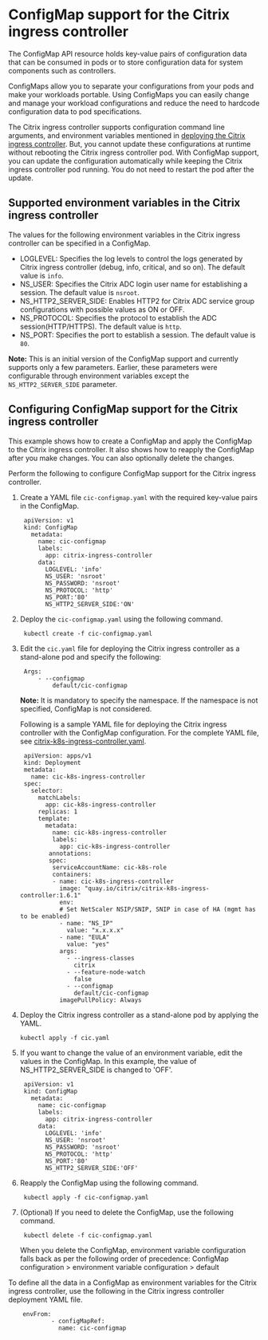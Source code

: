 # ConfigMap support for the Citrix ingress controller

The ConfigMap API resource holds key-value pairs of configuration data that can be consumed in pods or to store configuration data for system components such as controllers.

ConfigMaps allow you to separate your configurations from your pods and make your workloads portable. Using ConfigMaps you can easily change and manage your workload configurations and reduce the need to hardcode configuration data to pod specifications.

The Citrix ingress controller supports configuration command line arguments, and environment variables mentioned in [deploying the Citrix ingress controller](https://github.com/citrix/citrix-k8s-ingress-controller/blob/master/deployment/baremetal/README.md). But, you cannot update these configurations at runtime without rebooting the Citrix ingress controller pod. With ConfigMap support, you can update the configuration automatically while keeping the Citrix ingress controller pod running. You do not need to restart the pod after the update.

## Supported environment variables in the Citrix ingress controller

The values for the following environment variables in the Citrix ingress controller can be specified in a ConfigMap.

- LOGLEVEL: Specifies the log levels to control the logs generated by Citrix ingress controller (debug, info, critical, and so on). The default value is `info`.
- NS_USER: Specifies the Citrix ADC login user name for establishing a session. The default value is `nsroot`.
- NS_HTTP2_SERVER_SIDE: Enables HTTP2 for Citrix ADC service group configurations with possible values as ON or OFF.
- NS_PROTOCOL: Specifies the protocol to establish the ADC session(HTTP/HTTPS). The default value is `http`.
- NS_PORT: Specifies the port to establish a session. The default value is `80`.

**Note:**
This is an initial version of the ConfigMap support and currently supports only a few parameters. Earlier, these parameters were configurable through environment variables  except the `NS_HTTP2_SERVER_SIDE` parameter.

## Configuring ConfigMap support for the Citrix ingress controller

This example shows how to create a ConfigMap and apply the ConfigMap to the Citrix ingress controller. It also shows how to reapply the ConfigMap after you make changes. You can also optionally delete the changes.

Perform the following to configure ConfigMap support for the Citrix ingress controller.

1. Create a YAML file `cic-configmap.yaml` with the required key-value pairs in the ConfigMap.

        apiVersion: v1
        kind: ConfigMap
          metadata:
            name: cic-configmap
            labels:
              app: citrix-ingress-controller
            data:
              LOGLEVEL: 'info'
              NS_USER: 'nsroot'
              NS_PASSWORD: 'nsroot'
              NS_PROTOCOL: 'http'
              NS_PORT:'80'
              NS_HTTP2_SERVER_SIDE:'ON'

2. Deploy the `cic-configmap.yaml` using the following command. 

        kubectl create -f cic-configmap.yaml

3. Edit the `cic.yaml` file for deploying the Citrix ingress controller as a stand-alone pod and specify the following:

        Args:
            - --configmap
                default/cic-configmap
  
    **Note:** It is mandatory to specify the namespace. If the namespace is not specified, ConfigMap is not considered.
    
    Following is a sample YAML file for deploying the Citrix ingress controller with the ConfigMap configuration. For the complete YAML file, see [citrix-k8s-ingress-controller.yaml](https://github.com/citrix/citrix-k8s-ingress-controller/blob/master/deployment/baremetal/citrix-k8s-ingress-controller.yaml).
  

        apiVersion: apps/v1
        kind: Deployment
        metadata:
          name: cic-k8s-ingress-controller
        spec:
          selector:
            matchLabels:
              app: cic-k8s-ingress-controller
            replicas: 1
            template:
              metadata:
                name: cic-k8s-ingress-controller
                labels:
                  app: cic-k8s-ingress-controller
               annotations:
               spec: 
                serviceAccountName: cic-k8s-role
                containers:
                - name: cic-k8s-ingress-controller
                  image: "quay.io/citrix/citrix-k8s-ingress-controller:1.6.1"
                  env:
                  # Set NetScaler NSIP/SNIP, SNIP in case of HA (mgmt has to be enabled) 
                  - name: "NS_IP"
                    value: "x.x.x.x"
                  - name: "EULA"
                    value: "yes"
                  args:
                    - --ingress-classes
                      citrix
                    - --feature-node-watch
                      false
                    - --configmap
                      default/cic-configmap
                  imagePullPolicy: Always
4. Deploy the Citrix ingress controller as a stand-alone pod by applying the YAML.

       kubectl apply -f cic.yaml

5. If you want to change the value of an environment variable, edit the values in the ConfigMap. In this example, the value of NS_HTTP2_SERVER_SIDE is changed to 'OFF'.

        apiVersion: v1
        kind: ConfigMap
          metadata:
            name: cic-configmap
            labels:
              app: citrix-ingress-controller
            data:
              LOGLEVEL: 'info'
              NS_USER: 'nsroot'
              NS_PASSWORD: 'nsroot'
              NS_PROTOCOL: 'http'
              NS_PORT:'80'
              NS_HTTP2_SERVER_SIDE:'OFF'

6. Reapply the ConfigMap using the following command.

        kubectl apply -f cic-configmap.yaml

7. (Optional) If you need to delete the ConfigMap, use the following command.

        kubectl delete -f cic-configmap.yaml

    When you delete the ConfigMap, environment variable configuration falls back as per the following order of precedence:
    ConfigMap configuration > environment variable configuration > default

To define all the data in a ConfigMap as environment variables for the Citrix ingress controller, use the following in the Citrix ingress controller deployment YAML file.

        envFrom:
                - configMapRef: 
                  name: cic-configmap

